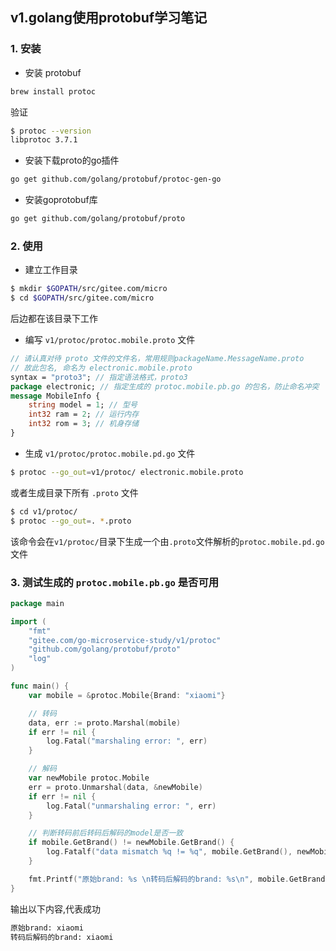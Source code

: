 ## v1.golang使用protobuf学习笔记

### 1. 安装
- 安装 protobuf
```sh
brew install protoc
```
验证
```bash
$ protoc --version
libprotoc 3.7.1
```
- 安装下载proto的go插件
```bash
go get github.com/golang/protobuf/protoc-gen-go
```
- 安装goprotobuf库
```bash
go get github.com/golang/protobuf/proto
```

### 2. 使用
- 建立工作目录
```bash
$ mkdir $GOPATH/src/gitee.com/micro
$ cd $GOPATH/src/gitee.com/micro
```
后边都在该目录下工作  

- 编写 `v1/protoc/protoc.mobile.proto` 文件
```proto
// 请认真对待 proto 文件的文件名，常用规则packageName.MessageName.proto
// 故此包名, 命名为 electronic.mobile.proto
syntax = "proto3"; // 指定语法格式，proto3
package electronic; // 指定生成的 protoc.mobile.pb.go 的包名，防止命名冲突
message MobileInfo {
    string model = 1; // 型号
    int32 ram = 2; // 运行内存
    int32 rom = 3; // 机身存储
}
```

- 生成 `v1/protoc/protoc.mobile.pd.go` 文件
```bash
$ protoc --go_out=v1/protoc/ electronic.mobile.proto
```
或者生成目录下所有 `.proto` 文件
```bash
$ cd v1/protoc/
$ protoc --go_out=. *.proto
```
该命令会在`v1/protoc/`目录下生成一个由`.proto`文件解析的`protoc.mobile.pd.go`文件

### 3. 测试生成的 `protoc.mobile.pb.go` 是否可用
```go
package main

import (
	"fmt"
	"gitee.com/go-microservice-study/v1/protoc"
	"github.com/golang/protobuf/proto"
	"log"
)

func main() {
	var mobile = &protoc.Mobile{Brand: "xiaomi"}

	// 转码
	data, err := proto.Marshal(mobile)
	if err != nil {
		log.Fatal("marshaling error: ", err)
	}

	// 解码
	var newMobile protoc.Mobile
	err = proto.Unmarshal(data, &newMobile)
	if err != nil {
		log.Fatal("unmarshaling error: ", err)
	}

	// 判断转码前后转码后解码的model是否一致
	if mobile.GetBrand() != newMobile.GetBrand() {
		log.Fatalf("data mismatch %q != %q", mobile.GetBrand(), newMobile.GetBrand())
	}

	fmt.Printf("原始brand: %s \n转码后解码的brand: %s\n", mobile.GetBrand(), newMobile.GetBrand())
}

```
输出以下内容,代表成功
```bash
原始brand: xiaomi 
转码后解码的brand: xiaomi
```
